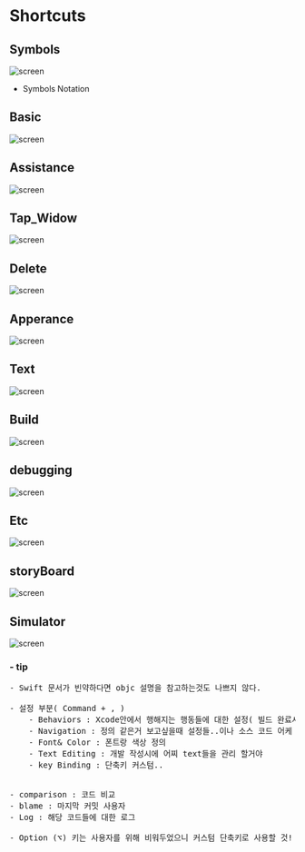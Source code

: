 # Shortcuts

## Symbols

![screen](symbols_shortcuts.jpg)

- Symbols Notation


## Basic
![screen](basic_shortcuts.jpg)
## Assistance
![screen](assistance_shortcuts.jpg)
## Tap_Widow
![screen](tap_Window_shortcuts.jpg)
## Delete
![screen](delete_shortcuts.jpg)
## Apperance
![screen](apperance_shortcuts.jpg)
## Text
![screen](Text_Shortcuts.jpg)
## Build
![screen](build_shortcuts.jpg)
## debugging
![screen](debugging_shortcuts.jpg)
## Etc
![screen](etc_shortcuts.jpg)
## storyBoard
![screen](storyboard_shortcuts.jpg)
## Simulator
![screen](simul_shortcuts.jpg)

### - tip
<pre>
- Swift 문서가 빈약하다면 objc 설명을 참고하는것도 나쁘지 않다.

- 설정 부분( Command + , )
	- Behaviors : Xcode안에서 행해지는 행동들에 대한 설정( 빌드 완료시 소리 같은..)
	- Navigation : 정의 같은거 보고싶을때 설정들..이나 소스 코드 어케 보고싶은지 .. 옵션키에 대한 창 어케 띠울지에 대한 설정들.. 창을 어찌 이동시킬거야~?
	- Font& Color : 폰트랑 색상 정의
	- Text Editing : 개발 작성시에 어찌 text들을 관리 할거야
	- key Binding : 단축키 커스텀..


- comparison : 코드 비교
- blame : 마지막 커밋 사용자
- Log : 해당 코드들에 대한 로그

- Option (⌥) 키는 사용자를 위해 비워두었으니 커스텀 단축키로 사용할 것!
</pre>
